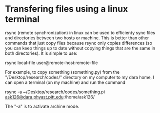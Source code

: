 # Transfering files using a linux terminal 
rsync (remote synchronization) in linux can be used to efficienty sync files and directories between two hosts or machine. This is better than other commands that just copy files because rsync only copies differences (so you can keep things up to date without copying things that are the same in both directories). It is simple to use:

rsync local-file user@remote-host:remote-file

For example, to copy something (something.py) from the "/Desktop/research/codes/" directory on my computer to my dara home, I can open a terminal (on my machine) and run the command

rsync -a ~/Desktop/research/codes/something.pi ask126@dara.phyast.pitt.edu:/home/ask126/

The "-a" is to activate archine mode.
